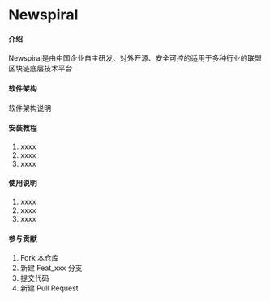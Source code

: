 # Newspiral

#### 介绍
Newspiral是由中国企业自主研发、对外开源、安全可控的适用于多种行业的联盟区块链底层技术平台

#### 软件架构
软件架构说明


#### 安装教程

1.  xxxx
2.  xxxx
3.  xxxx

#### 使用说明

1.  xxxx
2.  xxxx
3.  xxxx

#### 参与贡献

1.  Fork 本仓库
2.  新建 Feat_xxx 分支
3.  提交代码
4.  新建 Pull Request
